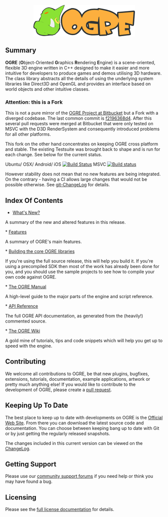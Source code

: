<p class="header" align="center"><img alt="" src="Docs/ogre-logo.png"></p>

## Summary
<b>OGRE</b> (<b>O</b>bject-Oriented <b>G</b>raphics <b>R</b>endering <b>E</b>ngine) is a
scene-oriented, flexible 3D engine written in C++ designed to make it
easier and more intuitive for developers to produce games and demos
utilising 3D hardware. The class library abstracts all the details of
using the underlying system libraries like Direct3D and OpenGL and
provides an interface based on world objects and other intuitive
classes.

### Attention: this is a Fork

This is not a pure mirror of the [OGRE Project at Bitbucket](https://bitbucket.org/sinbad/ogre/) but a Fork with a diverged codebase. The last common commit is [f2196368d4](https://github.com/OGRECave/ogre/commit/f2196368d417310af2cba1bc1facae2017688e54). After this several pull requests were merged at Bitbucket that were only tested on MSVC with the D3D RenderSystem and consequently introduced problems for all other platforms.

This fork on the other hand concentrates on keeping OGRE cross platform and stable. The existing Testsuite was brought back to shape and is run for each change. See below for the current status.

Ubuntu/ OSX/ Android/ iOS [![Build Status](https://travis-ci.org/OGRECave/ogre.svg?branch=master)](https://travis-ci.org/OGRECave/ogre)
MSVC [![Build status](https://ci.appveyor.com/api/projects/status/kcki7y0n1ahrggdw/branch/master?svg=true)](https://ci.appveyor.com/project/paroj/ogre-bsrh7/branch/master)

However stability does not mean that no new features are being integrated. On the contrary - having a CI allows large changes that would not be possible otherwise. See [git-ChangeLog](git-ChangeLog.md) for details.

## Index Of Contents
* <a href="Docs/ChangeLog.md">What's New?</a>
<p>A summary of the new and altered features in this release.</p>
* <a href="http://www.ogre3d.org/about/features">Features</a>
<p class="maincontent">A summary of OGRE's main features.</p>
* <a href="BuildingOgre.md">Building the core OGRE libraries</a>
<p class="maincontent">If you're using the full source release, this will help you build it. If you're using a precompiled SDK then most of the work has already
    been done for you, and you should use the sample projects to see how to compile your own code against OGRE. </p>
* <a href="http://www.ogre3d.org/docs/manual/index.html">The OGRE Manual</a>
<p>A high-level guide to the major parts of the engine and script reference.</p>
* <a href="http://www.ogre3d.org/docs/api/1.9/index.html">API Reference</a>
<p class="maincontent">The full OGRE API documentation, as generated from the (heavily!) commented source.</p>
* <a href="http://www.ogre3d.org/wiki">The OGRE Wiki</a>
<p>A gold mine of tutorials, tips and code snippets which will help you get up to speed with the engine.</p>

## Contributing
We welcome all contributions to OGRE, be that new
plugins, bugfixes, extensions, tutorials, documentation, example
applications, artwork or pretty much anything else! If you would like
to contribute to the development of OGRE, please create a [pull request](https://github.com/OGRECave/ogre/pulls).

## Keeping Up To Date
The best place to keep up to date with developments on
OGRE is the <a href="http://www.ogre3d.org/">Official Web Site</a>.
From there you can download the latest source code and documentation.
You can choose between keeping bang up to date with Git
or by just getting the regularly released snapshots.

The changes included in this current version can be
viewed on the <a href="Docs/ChangeLog.md">ChangeLog</a>.

## Getting Support
Please use our <a href="http://www.ogre3d.org/forums">community support forums</a> if you need help or
think you may have found a bug.

## Licensing
Please see the <a href="Docs/License.md">full license documentation</a> for details.

